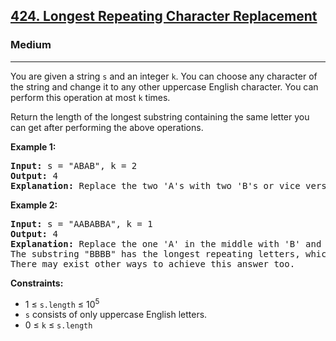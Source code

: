 <h2><a href="https://leetcode.com/problems/longest-repeating-character-replacement">424. Longest Repeating Character Replacement</a></h2>
<h3>Medium</h3>
<hr>
<p>You are given a string <code>s</code> and an integer <code>k</code>. You can choose any character of the string and change it to any other uppercase English character. You can perform this operation at most <code>k</code> times.</p>
<p>Return the length of the longest substring containing the same letter you can get after performing the above operations.</p>

<p><strong>Example 1:</strong></p>
<pre>
<strong>Input:</strong> s = "ABAB", k = 2
<strong>Output:</strong> 4
<strong>Explanation:</strong> Replace the two 'A's with two 'B's or vice versa.
</pre>

<p><strong>Example 2:</strong></p>
<pre>
<strong>Input:</strong> s = "AABABBA", k = 1
<strong>Output:</strong> 4
<strong>Explanation:</strong> Replace the one 'A' in the middle with 'B' and form "AABBBBA".
The substring "BBBB" has the longest repeating letters, which is 4.
There may exist other ways to achieve this answer too.
</pre>

<p><strong>Constraints:</strong></p>
<ul>
<li>1 ≤ <code>s.length</code> ≤ 10<sup>5</sup></li>
<li><code>s</code> consists of only uppercase English letters.</li>
<li>0 ≤ <code>k</code> ≤ <code>s.length</code></li>
</ul>
